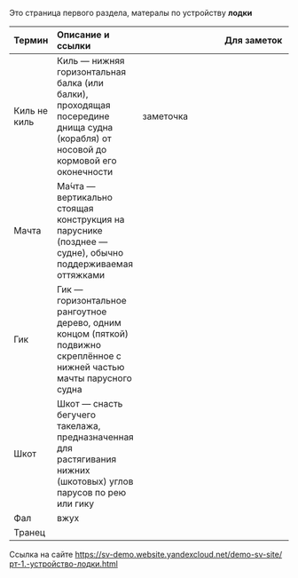 Это страница первого раздела, матералы по устройству **лодки**

| Термин       | Описание и ссылки                                                                                                                  | <div style="width:400px">Для заметок</div> |
| ------------ | :--------------------------------------------------------------------------------------------------------------------------------- | ------------------------------------------ |
| Киль не киль | Киль — нижняя горизонтальная балка (или балки), проходящая посередине днища судна (корабля) от носовой до кормовой его оконечности | заметочка                                  |
| Мачта        | Ма́чта — вертикально стоящая конструкция на паруснике (позднее — судне), обычно поддерживаемая оттяжками                           |                                            |
| Гик          | Гик — горизонтальное рангоутное дерево, одним концом (пяткой) подвижно скреплённое с нижней частью мачты парусного судна           |                                            |
| Шкот         | Шкот — снасть бегучего такелажа, предназначенная для растягивания нижних (шкотовых) углов парусов по рею или гику                  |                                            |
| Фал          | вжух                                                                                                                               |                                            |
| Транец       |                                                                                                                                    |                                            |
Ссылка на сайте https://sv-demo.website.yandexcloud.net/demo-sv-site/рт-1.-устройство-лодки.html